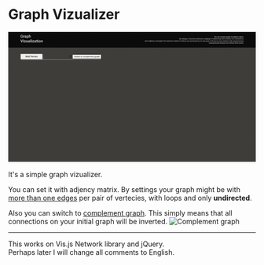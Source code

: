 # Graph Vizualizer
![alt text](https://github.com/AlimByWater/AlimByWater.github.io/blob/master/media/presentation.gif.gif)

It's a simple graph vizualizer.

You can set it with adjency matrix.
By settings your graph might be with [more than one edges](https://en.wikipedia.org/wiki/Multigraph) per pair of vertecies, with loops and only **undirected**.

Also you can switch to [complement graph](https://en.wikipedia.org/wiki/Complement_graph).
This simply means that all connections on your initial graph will be inverted.
<img src="https://upload.wikimedia.org/wikipedia/commons/thumb/2/2f/Petersen_graph_complement.svg/1024px-Petersen_graph_complement.svg.png"
alt = "Complement graph" width="50%" height = "50%">
<hr>

This works on Vis.js Network library and jQuery.\
Perhaps later I will change all comments to English.
